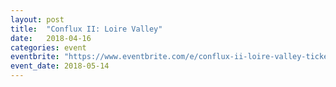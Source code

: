 ```yaml
---
layout: post
title:  "Conflux II: Loire Valley"
date:   2018-04-16
categories: event
eventbrite: "https://www.eventbrite.com/e/conflux-ii-loire-valley-tickets-45777404449"
event_date: 2018-05-14
---
```

